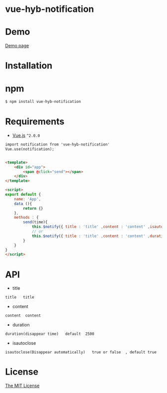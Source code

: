 # vue-hyb-notification


# Demo

[Demo page](https://jiuyekafei.github.io/vue-hyb-notification) 



# Installation
# npm

```html
$ npm install vue-hyb-notification
```


# Requirements

- [Vue.js](https://github.com/vuejs/vue) `^2.0.0`

```html
import notification from 'vue-hyb-notification'
Vue.use(notification);


<template>
	<div id="app">
		<span @click="send"></span>
	</div>
</template>

<script>
export default {
	name: 'App',
	data (){
		return {}
	},
	methods : {
		send(time){
			this.$notify({ title : 'title' ,content : 'content' ,isautoclose : false});
			// or
			this.$notify({ title : 'title' ,content : 'content' ,duration : 2500 });
		}
	}
}
</script>
```


# API  
* title  
```
title   title
```
* content  
```
content  content 
```
* duration 
```
duration(disappear time)   default  2500
```
* isautoclose
```
isautoclose(Disappear automatically)   true or false  , default true
```

# License

[The MIT License](http://opensource.org/licenses/MIT)

